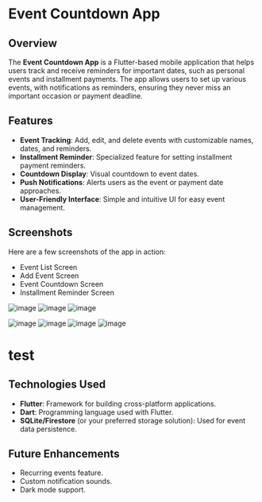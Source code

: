 # Event Countdown App

## Overview
The **Event Countdown App** is a Flutter-based mobile application that helps users track and receive reminders for important dates, such as personal events and installment payments. The app allows users to set up various events, with notifications as reminders, ensuring they never miss an important occasion or payment deadline.

## Features
- **Event Tracking**: Add, edit, and delete events with customizable names, dates, and reminders.
- **Installment Reminder**: Specialized feature for setting installment payment reminders.
- **Countdown Display**: Visual countdown to event dates.
- **Push Notifications**: Alerts users as the event or payment date approaches.
- **User-Friendly Interface**: Simple and intuitive UI for easy event management.

## Screenshots
Here are a few screenshots of the app in action:

- Event List Screen
- Add Event Screen
- Event Countdown Screen
- Installment Reminder Screen

![image](https://github.com/user-attachments/assets/7e05b172-4174-4ab2-8ccb-1c19f39840ff)  ![image](https://github.com/user-attachments/assets/1ef6c442-2715-4339-8c55-e5e3b36614cc) ![image](https://github.com/user-attachments/assets/8e4a2252-7f91-46bd-8a6f-685b9cf08d0b)

![image](https://github.com/user-attachments/assets/d038b4b8-6fa9-4db4-8de7-5bc6928b4fa2) ![image](https://github.com/user-attachments/assets/bc92374d-17e2-4844-b1f6-6b98817b4baf)
![image](https://github.com/user-attachments/assets/326892a9-8a4c-4079-be3f-042c45648f64) ![image](https://github.com/user-attachments/assets/8a2d5564-1982-4400-a8e4-100301b0e826)
# test

















## Technologies Used
- **Flutter**: Framework for building cross-platform applications.
- **Dart**: Programming language used with Flutter.
- **SQLite/Firestore** (or your preferred storage solution): Used for event data persistence.

## Future Enhancements
- Recurring events feature.
- Custom notification sounds.
- Dark mode support.
